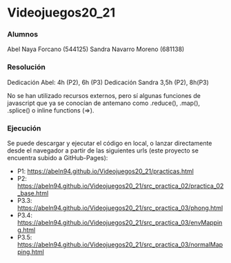 # Videojuegos20_21

### Alumnos
Abel Naya Forcano (544125)
Sandra Navarro Moreno (681138)

### Resolución
Dedicación Abel: 4h (P2), 6h (P3)
Dedicación Sandra 3,5h (P2), 8h(P3)

No se han utilizado recursos externos, pero sí algunas funciones de javascript que ya se conocían de antemano como .reduce(), .map(), .splice() o inline functions (=>).

### Ejecución
Se puede descargar y ejecutar el código en local, o lanzar directamente desde el navegador a partir de las siguientes urls (este proyecto se encuentra subido a GitHub-Pages):

* P1: https://abeln94.github.io/Videojuegos20_21/practicas.html
* P2: https://abeln94.github.io/Videojuegos20_21/src_practica_02/practica_02_base.html
* P3.3: https://abeln94.github.io/Videojuegos20_21/src_practica_03/phong.html
* P3.4: https://abeln94.github.io/Videojuegos20_21/src_practica_03/envMapping.html
* P3.5: https://abeln94.github.io/Videojuegos20_21/src_practica_03/normalMapping.html
